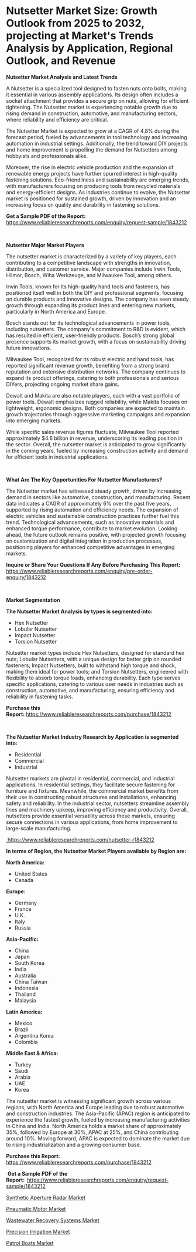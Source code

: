 <p><h1>Nutsetter Market Size: Growth Outlook from 2025 to 2032, projecting at Market's Trends Analysis by Application, Regional Outlook, and Revenue</h1></p><p><strong>Nutsetter Market Analysis and Latest Trends</strong></p>
<p><p>A Nutsetter is a specialized tool designed to fasten nuts onto bolts, making it essential in various assembly applications. Its design often includes a socket attachment that provides a secure grip on nuts, allowing for efficient tightening. The Nutsetter market is experiencing notable growth due to rising demand in construction, automotive, and manufacturing sectors, where reliability and efficiency are critical.</p><p>The Nutsetter Market is expected to grow at a CAGR of 4.8% during the forecast period, fueled by advancements in tool technology and increasing automation in industrial settings. Additionally, the trend toward DIY projects and home improvement is propelling the demand for Nutsetters among hobbyists and professionals alike. </p><p>Moreover, the rise in electric vehicle production and the expansion of renewable energy projects have further spurred interest in high-quality fastening solutions. Eco-friendliness and sustainability are emerging trends, with manufacturers focusing on producing tools from recycled materials and energy-efficient designs. As industries continue to evolve, the Nutsetter market is positioned for sustained growth, driven by innovation and an increasing focus on quality and durability in fastening solutions.</p></p>
<p><strong>Get a Sample PDF of the Report:&nbsp;</strong> <a href="https://www.reliableresearchreports.com/enquiry/request-sample/1843212?utm_campaign=37&utm_medium=2&utm_source=Github&utm_content=ia&utm_term=11042025&utm_id=nutsetter">https://www.reliableresearchreports.com/enquiry/request-sample/1843212</a></p>
<p>&nbsp;</p>
<p><strong>Nutsetter Major Market Players</strong></p>
<p><p>The nutsetter market is characterized by a variety of key players, each contributing to a competitive landscape with strengths in innovation, distribution, and customer service. Major companies include Irwin Tools, Hilmor, Bosch, Wiha Werkzeuge, and Milwaukee Tool, among others.</p><p>Irwin Tools, known for its high-quality hand tools and fasteners, has positioned itself well in both the DIY and professional segments, focusing on durable products and innovative designs. The company has seen steady growth through expanding its product lines and entering new markets, particularly in North America and Europe.</p><p>Bosch stands out for its technological advancements in power tools, including nutsetters. The company's commitment to R&D is evident, which has resulted in efficient, user-friendly products. Bosch’s strong global presence supports its market growth, with a focus on sustainability driving future innovations.</p><p>Milwaukee Tool, recognized for its robust electric and hand tools, has reported significant revenue growth, benefiting from a strong brand reputation and extensive distribution networks. The company continues to expand its product offerings, catering to both professionals and serious DIYers, projecting ongoing market share gains.</p><p>Dewalt and Makita are also notable players, each with a vast portfolio of power tools. Dewalt emphasizes rugged reliability, while Makita focuses on lightweight, ergonomic designs. Both companies are expected to maintain growth trajectories through aggressive marketing campaigns and expansion into emerging markets.</p><p>While specific sales revenue figures fluctuate, Milwaukee Tool reported approximately $4.6 billion in revenue, underscoring its leading position in the sector. Overall, the nutsetter market is anticipated to grow significantly in the coming years, fueled by increasing construction activity and demand for efficient tools in industrial applications.</p></p>
<p>&nbsp;</p>
<p><strong>What Are The Key Opportunities For Nutsetter Manufacturers?</strong></p>
<p><p>The Nutsetter market has witnessed steady growth, driven by increasing demand in sectors like automotive, construction, and manufacturing. Recent data indicates a CAGR of approximately 6% over the past five years, supported by rising automation and efficiency needs. The expansion of electric vehicles and sustainable construction practices further fuel this trend. Technological advancements, such as innovative materials and enhanced torque performance, contribute to market evolution. Looking ahead, the future outlook remains positive, with projected growth focusing on customization and digital integration in production processes, positioning players for enhanced competitive advantages in emerging markets.</p></p>
<p><strong>Inquire or Share Your Questions If Any Before Purchasing This Report:</strong> <a href="https://www.reliableresearchreports.com/enquiry/pre-order-enquiry/1843212?utm_campaign=37&utm_medium=2&utm_source=Github&utm_content=ia&utm_term=11042025&utm_id=nutsetter">https://www.reliableresearchreports.com/enquiry/pre-order-enquiry/1843212</a></p>
<p>&nbsp;</p>
<p><strong>Market Segmentation</strong></p>
<p><strong>The Nutsetter Market Analysis by types is segmented into:</strong></p>
<p><ul><li>Hex Nutsetter</li><li>Lobular Nutsetter</li><li>Impact Nutsetter</li><li>Torsion Nutsetter</li></ul></p>
<p><p>Nutsetter market types include Hex Nutsetters, designed for standard hex nuts; Lobular Nutsetters, with a unique design for better grip on rounded fasteners; Impact Nutsetters, built to withstand high torque and shock, making them ideal for power tools; and Torsion Nutsetters, engineered with flexibility to absorb torque loads, enhancing durability. Each type serves specific applications, catering to various user needs in industries such as construction, automotive, and manufacturing, ensuring efficiency and reliability in fastening tasks.</p></p>
<p><strong>Purchase this Report:&nbsp;</strong><a href="https://www.reliableresearchreports.com/purchase/1843212?utm_campaign=37&utm_medium=2&utm_source=Github&utm_content=ia&utm_term=11042025&utm_id=nutsetter">https://www.reliableresearchreports.com/purchase/1843212</a></p>
<p>&nbsp;</p>
<p><strong>The Nutsetter Market Industry Research by Application is segmented into:</strong></p>
<p><ul><li>Residential</li><li>Commercial</li><li>Industrial</li></ul></p>
<p><p>Nutsetter markets are pivotal in residential, commercial, and industrial applications. In residential settings, they facilitate secure fastening for furniture and fixtures. Meanwhile, the commercial market benefits from their use in constructing robust structures and installations, enhancing safety and reliability. In the industrial sector, nutsetters streamline assembly lines and machinery upkeep, improving efficiency and productivity. Overall, nutsetters provide essential versatility across these markets, ensuring secure connections in various applications, from home improvement to large-scale manufacturing.</p></p>
<p><a href="https://www.reliableresearchreports.com/nutsetter-r1843212?utm_campaign=37&utm_medium=2&utm_source=Github&utm_content=ia&utm_term=11042025&utm_id=nutsetter">&nbsp;https://www.reliableresearchreports.com/nutsetter-r1843212</a></p>
<p><strong>In terms of Region, the Nutsetter Market Players available by Region are:</strong></p>
<p>
    <p> <strong> North America: </strong>
        <ul>
            <li>United States</li>
            <li>Canada</li>
        </ul>
        </p> 
    <p> <strong> Europe: </strong>
        <ul>
            <li>Germany</li>
            <li>France</li>
            <li>U.K.</li>
            <li>Italy</li>
            <li>Russia</li>
        </ul>
        </p> 
    <p> <strong> Asia-Pacific: </strong>
        <ul>
            <li>China</li>
            <li>Japan</li>
            <li>South Korea</li>
            <li>India</li>
            <li>Australia</li>
            <li>China Taiwan</li>
            <li>Indonesia</li>
            <li>Thailand</li>
            <li>Malaysia</li>
        </ul>
        </p> 
    <p> <strong> Latin America: </strong>
        <ul>
            <li>Mexico</li>
            <li>Brazil</li>
            <li>Argentina Korea</li>
            <li>Colombia</li>
        </ul>
        </p> 
    <p> <strong> Middle East & Africa: </strong>
        <ul>
            <li>Turkey</li>
            <li>Saudi</li>
            <li>Arabia</li>
            <li>UAE</li>
            <li>Korea</li>
        </ul>
    </p>
    </p>
<p><p>The nutsetter market is witnessing significant growth across various regions, with North America and Europe leading due to robust automotive and construction industries. The Asia-Pacific (APAC) region is anticipated to experience the fastest growth, fueled by increasing manufacturing activities in China and India. North America holds a market share of approximately 35%, followed by Europe at 30%, APAC at 25%, and China contributing around 10%. Moving forward, APAC is expected to dominate the market due to rising industrialization and a growing consumer base.</p></p>
<p><strong>Purchase this Report: </strong><a href="https://www.reliableresearchreports.com/purchase/1843212?utm_campaign=37&utm_medium=2&utm_source=Github&utm_content=ia&utm_term=11042025&utm_id=nutsetter">https://www.reliableresearchreports.com/purchase/1843212</a></p>
<p>&nbsp;<strong>Get a Sample PDF of the Report:&nbsp;&nbsp;</strong><a href="https://www.reliableresearchreports.com/enquiry/request-sample/1843212?utm_campaign=37&utm_medium=2&utm_source=Github&utm_content=ia&utm_term=11042025&utm_id=nutsetter">https://www.reliableresearchreports.com/enquiry/request-sample/1843212</a></p>
<p><strong></strong></p>
<p><p><a href="https://github.com/fabrehugessf/Market-Research-Report-List-1/blob/main/synthetic-aperture-radar-market.md?utm_campaign=37&utm_medium=2&utm_source=Github&utm_content=ia&utm_term=11042025&utm_id=nutsetter">Synthetic Aperture Radar Market</a></p><p><a href="https://github.com/orlinvisonju/Market-Research-Report-List-1/blob/main/pneumatic-motor-market.md?utm_campaign=37&utm_medium=2&utm_source=Github&utm_content=ia&utm_term=11042025&utm_id=nutsetter">Pneumatic Motor Market</a></p><p><a href="https://github.com/bozzoquishmd/Market-Research-Report-List-1/blob/main/wastewater-recovery-systems-market.md?utm_campaign=37&utm_medium=2&utm_source=Github&utm_content=ia&utm_term=11042025&utm_id=nutsetter">Wastewater Recovery Systems Market</a></p><p><a href="https://github.com/wiltsdeenyuw/Market-Research-Report-List-1/blob/main/precision-irrigation-market.md?utm_campaign=37&utm_medium=2&utm_source=Github&utm_content=ia&utm_term=11042025&utm_id=nutsetter">Precision Irrigation Market</a></p><p><a href="https://github.com/nsmifidget3/Market-Research-Report-List-1/blob/main/patrol-boats-market.md?utm_campaign=37&utm_medium=2&utm_source=Github&utm_content=ia&utm_term=11042025&utm_id=nutsetter">Patrol Boats Market</a></p></p>
